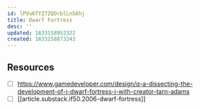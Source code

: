 ```yaml
---
id: lPVu6TYZ7ZQOrblLnS6hj
title: Dwarf Fortress
desc: ''
updated: 1633158952322
created: 1633158873243
---
```



## Resources

- [ ] https://www.gamedeveloper.com/design/q-a-dissecting-the-development-of-i-dwarf-fortress-i-with-creator-tarn-adams 
- [ ] [[article.substack.if50.2006-dwarf-fortress]]